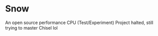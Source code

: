 # Snow
An open source performance CPU (Test/Experiment)
Project halted, still trying to master Chisel lol
